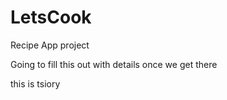 # LetsCook
Recipe App project

Going to fill this out with details once we get there

this is tsiory 

